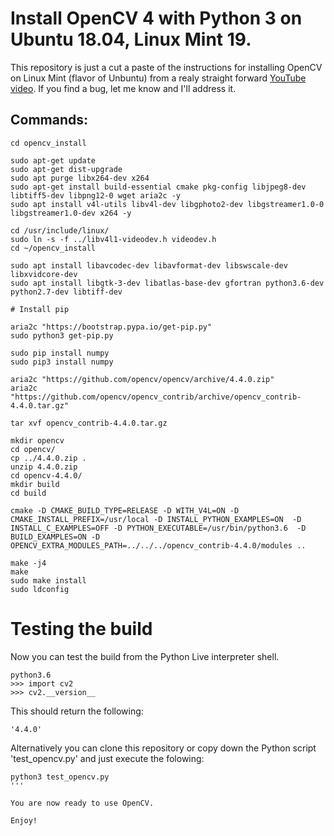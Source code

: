 # Install OpenCV 4 with Python 3 on Ubuntu 18.04, Linux Mint 19.

This repository is just a cut a paste of the instructions for installing OpenCV on Linux Mint (flavor of Unbuntu) from a realy straight forward [YouTube video](https://youtu.be/FDjsLK9M6Sc). If you find a bug, let me know and I'll address it.

## Commands:

``` mkdir ~/opencv_install
cd opencv_install

sudo apt-get update 
sudo apt-get dist-upgrade
sudo apt purge libx264-dev x264
sudo apt-get install build-essential cmake pkg-config libjpeg8-dev libtiff5-dev libpng12-0 wget aria2c -y
sudo apt install v4l-utils libv4l-dev libgphoto2-dev libgstreamer1.0-0 libgstreamer1.0-dev x264 -y

cd /usr/include/linux/
sudo ln -s -f ../libv4l1-videodev.h videodev.h
cd ~/opencv_install

sudo apt install libavcodec-dev libavformat-dev libswscale-dev libxvidcore-dev 
sudo apt install libgtk-3-dev libatlas-base-dev gfortran python3.6-dev python2.7-dev libtiff-dev

# Install pip

aria2c "https://bootstrap.pypa.io/get-pip.py"
sudo python3 get-pip.py

sudo pip install numpy
sudo pip3 install numpy

aria2c "https://github.com/opencv/opencv/archive/4.4.0.zip"
aria2c "https://github.com/opencv/opencv_contrib/archive/opencv_contrib-4.4.0.tar.gz"

tar xvf opencv_contrib-4.4.0.tar.gz
 
mkdir opencv
cd opencv/
cp ../4.4.0.zip .
unzip 4.4.0.zip
cd opencv-4.4.0/
mkdir build
cd build

cmake -D CMAKE_BUILD_TYPE=RELEASE -D WITH_V4L=ON -D CMAKE_INSTALL_PREFIX=/usr/local -D INSTALL_PYTHON_EXAMPLES=ON  -D INSTALL_C_EXAMPLES=OFF -D PYTHON_EXECUTABLE=/usr/bin/python3.6  -D BUILD_EXAMPLES=ON -D OPENCV_EXTRA_MODULES_PATH=../../../opencv_contrib-4.4.0/modules ..

make -j4
make
sudo make install
sudo ldconfig
```
# Testing the build

Now you can test the build from the Python Live interpreter shell.

```
python3.6
>>> import cv2
>>> cv2.__version__
```
This should return the following:
```
'4.4.0'
```

Alternatively you can clone this repository or copy down the Python script 'test_opencv.py' and just execute the folowing:

```
python3 test_opencv.py
'''

You are now ready to use OpenCV.

Enjoy!
